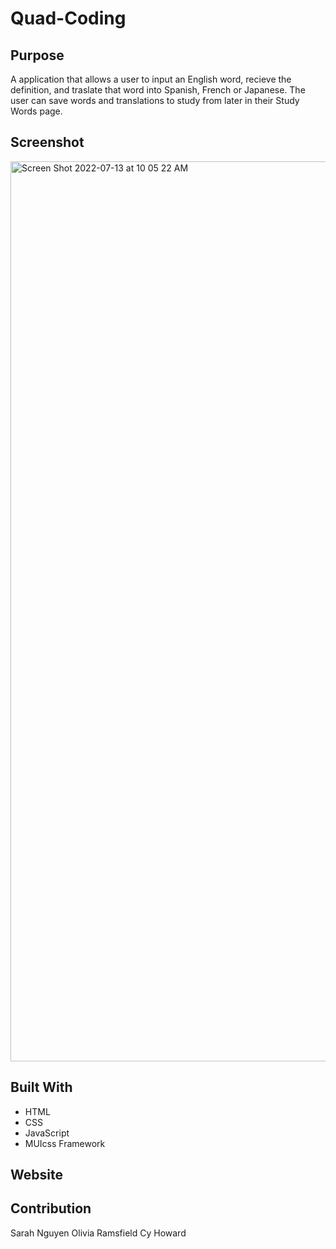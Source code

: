 # Quad-Coding

## Purpose

A application that allows a user to input an English word, recieve the definition, and traslate that word into Spanish, French or Japanese. The user can save words and translations to study from later in their Study Words page.

## Screenshot

<img width="1440" alt="Screen Shot 2022-07-13 at 10 05 22 AM" src="https://user-images.githubusercontent.com/105067386/178767239-7acde649-ad39-4fa1-bdaf-9206947bb0f4.png">

## Built With

- HTML
- CSS
- JavaScript
- MUIcss Framework

## Website

## Contribution

Sarah Nguyen
Olivia Ramsfield
Cy Howard